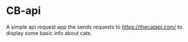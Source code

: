 
# CB-api
A simple api request app the sends requests to https://thecatapi.com/ to display some basic info about cats.

